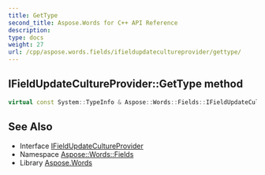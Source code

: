 ```yaml
---
title: GetType
second_title: Aspose.Words for C++ API Reference
description: 
type: docs
weight: 27
url: /cpp/aspose.words.fields/ifieldupdatecultureprovider/gettype/
---
```

## IFieldUpdateCultureProvider::GetType method




```cpp
virtual const System::TypeInfo & Aspose::Words::Fields::IFieldUpdateCultureProvider::GetType() const override
```

## See Also

* Interface [IFieldUpdateCultureProvider](../)
* Namespace [Aspose::Words::Fields](../../)
* Library [Aspose.Words](../../../)
